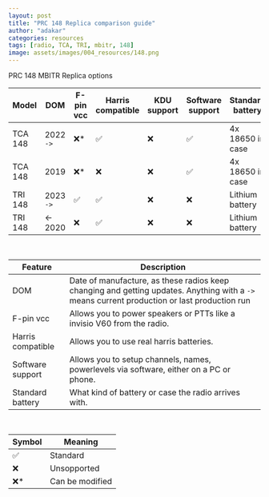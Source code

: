 ```yaml
---
layout: post
title: "PRC 148 Replica comparison guide"
author: "adakar"
categories: resources
tags: [radio, TCA, TRI, mbitr, 148]
image: assets/images/004_resources/148.png
---
```

PRC 148 MBITR Replica options

| Model   | DOM     | F-pin vcc | Harris compatible | KDU support | Software support | Standard battery |
| ------- | ------- | ------------- | ---------------------- | ----------- | -------------------- | ---------------- |
| TCA 148 | 2022 `->`    | ❌\*          | ✅                     | ❌          | ✅                   | 4x 18650 in case |
| TCA 148 | 2019    | ❌\*          | ❌                     | ❌          | ✅                   | 4x 18650 in case |
| TRI 148 | 2023 `->` | ✅            | ✅                     | ❌          | ❌                   | Lithium battery  |
| TRI 148 | <- 2020 | ❌            | ✅                     | ❌          | ❌                   | Lithium battery  |

 <br/>
 
| Feature                   | Description                                                                               |
|---                        |---                                                                                        |
| DOM                       | Date of manufacture, as these radios keep changing and getting updates. Anything with a `->` means current production or last production run                              |
| F-pin vcc                 | Allows you to power speakers or PTTs like a invisio V60 from the radio.                   |
| Harris compatible    | Allows you to use real harris batteries.                                                  |
| Software support      | Allows you to setup channels, names, powerlevels via software, either on a PC or phone.   |
| Standard battery          | What kind of battery or case the radio arrives with.                                      |

 <br/>
 
| Symbol | Meaning                  |
|---    |---                        |
| ✅ | Standard                  |
| ❌ | Unsopported               |
| ❌\*    | Can be modified           |

